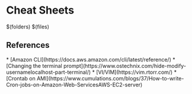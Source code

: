 # Cheat Sheets

$(folders)
$(files)
<h2>References</h2>
* [Amazon CLI](https://docs.aws.amazon.com/cli/latest/reference/)
* [Changing the terminal prompt](https://www.ostechnix.com/hide-modify-usernamelocalhost-part-terminal/)
* [VI/VIM](https://vim.rtorr.com/)
* [Crontab on AMI](https://www.cumulations.com/blogs/37/How-to-write-Cron-jobs-on-Amazon-Web-ServicesAWS-EC2-server)
<!--stackedit_data:
eyJoaXN0b3J5IjpbOTAwNjQ5MjAwXX0=
-->
